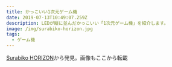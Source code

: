 ```yaml
---
title: かっこいい1次元ゲーム機
date: 2019-07-13T10:49:07.259Z
description: LEDが縦に並んだかっこいい「1次元ゲーム機」を紹介します。
image: /img/surabiko-horizon.jpg
tags:
  - ゲーム機
---
```

[Surabiko HORIZON](https://hackaday.io/project/166259-surabiko-horizon)から発見。画像もここから転載
